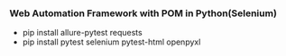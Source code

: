 ### Web Automation Framework with POM in Python(Selenium)



- pip install allure-pytest requests
- pip install pytest selenium pytest-html openpyxl 
